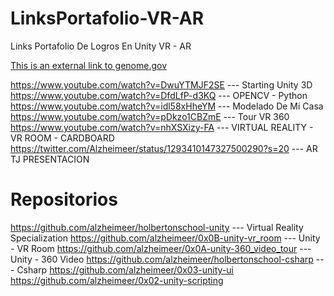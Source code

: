 # LinksPortafolio-VR-AR
Links Portafolio De Logros En Unity VR - AR 


[This is an external link to genome.gov](https://www.genome.gov/)

https://www.youtube.com/watch?v=DwuYTMJF2SE   ---   Starting Unity 3D
https://www.youtube.com/watch?v=DfdLfP-d3KQ   ---   OPENCV - Python
https://www.youtube.com/watch?v=idl58xHheYM   ---   Modelado De Mi Casa
https://www.youtube.com/watch?v=pDkzo1CBZmE   ---   Tour VR 360
https://www.youtube.com/watch?v=nhXSXizy-FA   ---   VIRTUAL REALITY - VR ROOM - CARDBOARD
https://twitter.com/Alzheimeer/status/1293410147327500290?s=20   ---   AR TJ PRESENTACION

# Repositorios


https://github.com/alzheimeer/holbertonschool-unity		---		Virtual Reality Specialization
https://github.com/alzheimeer/0x0B-unity-vr_room		---		Unity - VR Room
https://github.com/alzheimeer/0x0A-unity-360_video_tour		---		Unity - 360 Video
https://github.com/alzheimeer/holbertonschool-csharp		---		Csharp
https://github.com/alzheimeer/0x03-unity-ui
https://github.com/alzheimeer/0x02-unity-scripting
